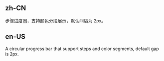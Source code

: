 ## zh-CN

步骤进度圈，支持颜色分段展示，默认间隔为 2px。

## en-US

A circular progress bar that support steps and color segments, default gap is 2px.
